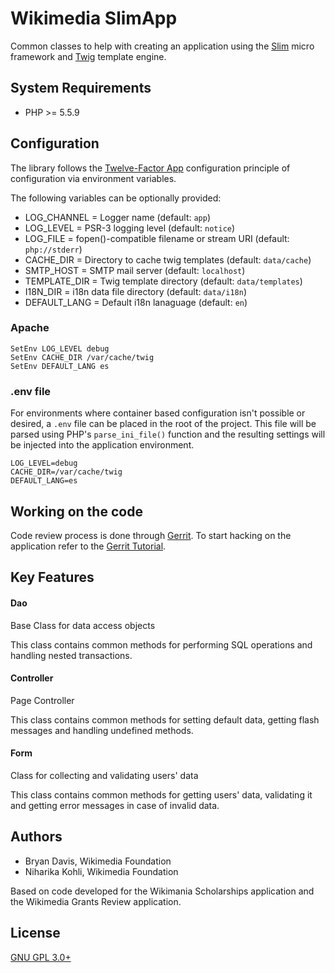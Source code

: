 Wikimedia SlimApp
=================

Common classes to help with creating an application using the
[Slim](https://www.slimframework.com/) micro framework and
[Twig](https://twig.symfony.com/) template engine.

System Requirements
-------------------
* PHP >= 5.5.9

Configuration
-------------

The library follows the [Twelve-Factor App](http://12factor.net/)
configuration principle of configuration via environment variables.

The following variables can be optionally provided:

* LOG_CHANNEL = Logger name (default: `app`)
* LOG_LEVEL = PSR-3 logging level (default: `notice`)
* LOG_FILE = fopen()-compatible filename or stream URI (default: `php://stderr`)
* CACHE_DIR = Directory to cache twig templates (default: `data/cache`)
* SMTP_HOST = SMTP mail server (default: `localhost`)
* TEMPLATE_DIR = Twig template directory (default: `data/templates`)
* I18N_DIR = i18n data file directory (default: `data/i18n`)
* DEFAULT_LANG = Default i18n lanaguage (default: `en`)

### Apache

    SetEnv LOG_LEVEL debug
    SetEnv CACHE_DIR /var/cache/twig
    SetEnv DEFAULT_LANG es

### .env file

For environments where container based configuration isn't possible or
desired, a `.env` file can be placed in the root of the project. This file
will be parsed using PHP's `parse_ini_file()` function and the resulting
settings will be injected into the application environment.

    LOG_LEVEL=debug
    CACHE_DIR=/var/cache/twig
    DEFAULT_LANG=es

Working on the code
-------------------
Code review process is done through [Gerrit](https://gerrit.wikimedia.org/).
To start hacking on the application refer to the [Gerrit
Tutorial](https://www.mediawiki.org/wiki/Gerrit/Tutorial).

Key Features
------------
#### Dao
Base Class for data access objects

This class contains common methods for performing SQL operations and handling
nested transactions.

#### Controller
Page Controller

This class contains common methods for setting default data, getting flash
messages and handling undefined methods.

#### Form
Class for collecting and validating users' data

This class contains common methods for getting users' data, validating it and
getting error messages in case of invalid data.

Authors
-------
* Bryan Davis, Wikimedia Foundation
* Niharika Kohli, Wikimedia Foundation

Based on code developed for the Wikimania Scholarships application and the
Wikimedia Grants Review application.

License
-------
[GNU GPL 3.0+](//www.gnu.org/copyleft/gpl.html "GNU GPL 3.0")
